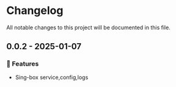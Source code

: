 # Changelog

All notable changes to this project will be documented in this file.

## 0.0.2 - 2025-01-07

### 🚀 Features

- Sing-box service,config,logs

<!-- generated by git-cliff -->
